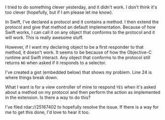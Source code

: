I tried to do something clever yesterday, and it didn't work. I don't think it's too clever (hopefully, but if I am please let me know).

In Swift, I've declared a protocol and it contains a method. I then extend the protocol and give that method an default implementation. Because of how Swift works, I can call it on any object that conforms to the protocol and it will work. This is really awesome stuff.

However, if I want my declaring object to be a first responder to that method, it doesn't work. It seems to be because of how the Objective-C runtime and Swift interact. Any object that conforms to the protocol still returns `NO` when asked if it responds to a selector.

I've created a gist (embedded below) that shows my problem. Line 24 is where things break down.

<script src="https://gist.github.com/jsorge/e5237717ecf1b18cab66.js"></script>

What I want is for a view controller of mine to respond `YES` when it's asked about a method on my protocol and then perform the action as implemented in the extension. Is there a way to do this?

I've filed rdar://25167402 to hopefully resolve the issue. If there is a way for me to get this done, I'd love to hear it too.
